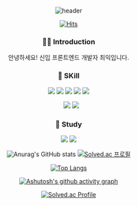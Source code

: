 <div align="center">
  
![header](https://capsule-render.vercel.app/api?type=Waving&color=75BDE0&height=250&section=header&text=Welcome!&desc=to%20🧑🏻‍💻%20Choi-ik%20Profile&fontSize=50%&fontColor=ffffff )

[![Hits](https://hits.seeyoufarm.com/api/count/incr/badge.svg?url=https%3A%2F%2Fgithub.com%2Fchoi-ik&count_bg=%2314B0DB&title_bg=%23555555&icon=airplayvideo.svg&icon_color=%23F4EFEF&title=visitant&edgeflat=false)](https://hits.seeyoufarm.com)
  
### 👨‍💻 Introduction
  안녕하세요! 신입 프론트엔드 개발자 최익입니다.
  
### 📌 SKill
  <img src="https://img.shields.io/badge/HTML5-E34F26?style=flat&logo=HTML5&logoColor=white"/>
  <img src="https://img.shields.io/badge/CSS3-1572B6?style=flat&logo=CSS3&logoColor=white"/>
  <img src="https://img.shields.io/badge/JavaScript-F7DF1E?style=flat&logo=JavaScript&logoColor=white"/>
  <img src="https://img.shields.io/badge/React-61DAFB?style=flat&logo=React&logoColor=white"/>
  <img src="https://img.shields.io/badge/Redux-764ABC?style=flat&logo=Redux&logoColor=white"/>  
  
  ㅤ<img src="https://img.shields.io/badge/Tailwind CSS-06B6D4?style=flat&logo=Tailwind CSS&logoColor=white"/>
  <img src="https://img.shields.io/badge/python-3776AB?style=flat&logo=python&logoColor=white"/>
 
### 📖 Study
  <img src="https://img.shields.io/badge/next.js-000000?style=flat&logo=next.js&logoColor=white"/>
  <img src="https://img.shields.io/badge/typescript-3178C6?style=flat&logo=typescript&logoColor=white"/>

![Anurag's GitHub stats](https://github-readme-stats.vercel.app/api?username=choi-ik&show_icons=true&theme=tokyonight)
[![Solved.ac 프로필](http://mazassumnida.wtf/api/v2/generate_badge?boj=chldlr98)](https://solved.ac/chldlr98)
  
[![Top Langs](https://github-readme-stats.vercel.app/api/top-langs/?username=choi-ik&layout=compact)](https://github.com/choi-ik/github-readme-stats)

[![Ashutosh's github activity graph](https://github-readme-activity-graph.vercel.app/graph?username=choi-ik&theme=react-dark)](https://github.com/ashutosh00710/github-readme-activity-graph)

[![Solved.ac Profile](http://mazassumnida.wtf/api/v2/generate_badge?boj=chldlr98)](https://solved.ac/chldlr98/)

</div>
